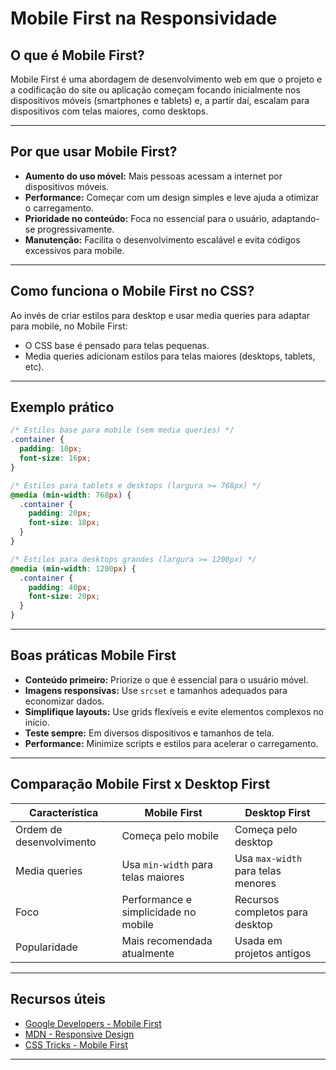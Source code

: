 
# Mobile First na Responsividade

## O que é Mobile First?

Mobile First é uma abordagem de desenvolvimento web em que o projeto e a codificação do site ou aplicação começam focando inicialmente nos dispositivos móveis (smartphones e tablets) e, a partir daí, escalam para dispositivos com telas maiores, como desktops.

---

## Por que usar Mobile First?

- **Aumento do uso móvel:** Mais pessoas acessam a internet por dispositivos móveis.
- **Performance:** Começar com um design simples e leve ajuda a otimizar o carregamento.
- **Prioridade no conteúdo:** Foca no essencial para o usuário, adaptando-se progressivamente.
- **Manutenção:** Facilita o desenvolvimento escalável e evita códigos excessivos para mobile.

---

## Como funciona o Mobile First no CSS?

Ao invés de criar estilos para desktop e usar media queries para adaptar para mobile, no Mobile First:

- O CSS base é pensado para telas pequenas.
- Media queries adicionam estilos para telas maiores (desktops, tablets, etc).

---

## Exemplo prático

```css
/* Estilos base para mobile (sem media queries) */
.container {
  padding: 10px;
  font-size: 16px;
}

/* Estilos para tablets e desktops (largura >= 768px) */
@media (min-width: 768px) {
  .container {
    padding: 20px;
    font-size: 18px;
  }
}

/* Estilos para desktops grandes (largura >= 1200px) */
@media (min-width: 1200px) {
  .container {
    padding: 40px;
    font-size: 20px;
  }
}
```

---

## Boas práticas Mobile First

- **Conteúdo primeiro:** Priorize o que é essencial para o usuário móvel.
- **Imagens responsivas:** Use `srcset` e tamanhos adequados para economizar dados.
- **Simplifique layouts:** Use grids flexíveis e evite elementos complexos no início.
- **Teste sempre:** Em diversos dispositivos e tamanhos de tela.
- **Performance:** Minimize scripts e estilos para acelerar o carregamento.

---

## Comparação Mobile First x Desktop First

| Característica        | Mobile First                      | Desktop First                    |
|----------------------|---------------------------------|---------------------------------|
| Ordem de desenvolvimento | Começa pelo mobile               | Começa pelo desktop             |
| Media queries         | Usa `min-width` para telas maiores | Usa `max-width` para telas menores |
| Foco                 | Performance e simplicidade no mobile | Recursos completos para desktop  |
| Popularidade          | Mais recomendada atualmente       | Usada em projetos antigos        |

---

## Recursos úteis

- [Google Developers - Mobile First](https://developers.google.com/web/fundamentals/design-and-ux/responsive/mobile-first)
- [MDN - Responsive Design](https://developer.mozilla.org/en-US/docs/Learn/CSS/CSS_layout/Responsive_Design)
- [CSS Tricks - Mobile First](https://css-tricks.com/mobile-first-css/)

---
